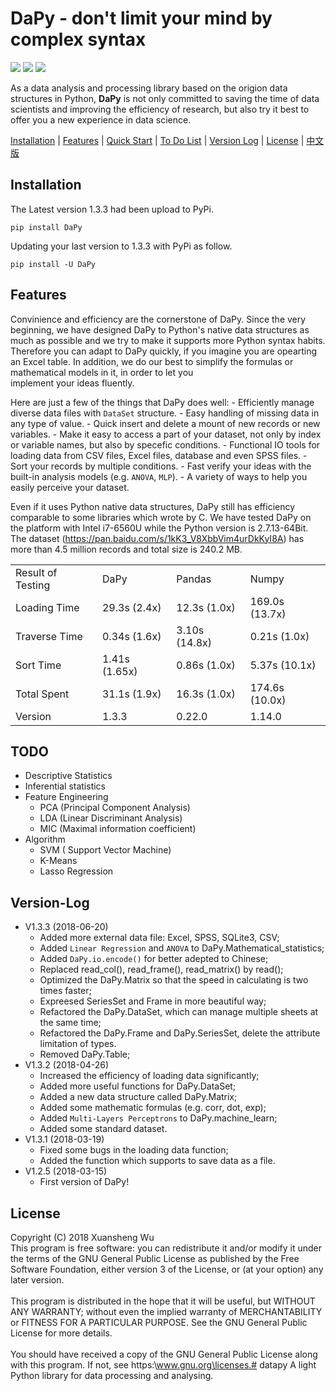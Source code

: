 DaPy - don't limit your mind by complex syntax
====
![](https://img.shields.io/badge/Version-1.3.3-green.svg)  ![](https://img.shields.io/badge/Download-PyPi-green.svg)  ![](https://img.shields.io/badge/License-GNU-blue.svg)  

As a data analysis and processing library based on the origion data structures in Python, **DaPy** is not only committed to saving the time of data scientists and improving the efficiency of research, but also try it best to offer you a new experience in data science.

[Installation](#installation) | [Features](#features) | [Quick Start](https://github.com/JacksonWuxs/DaPy/blob/master/Quick%20Start.md ) | [To Do List](#todo) | [Version Log](#version-log) | [License](#license) | [中文版](https://github.com/JacksonWuxs/DaPy/blob/master/README_Chinese.md)

## Installation
The Latest version 1.3.3 had been upload to PyPi.
```
pip install DaPy
```
Updating your last version to 1.3.3 with PyPi as follow.
```
pip install -U DaPy
```

## Features
Convinience and efficiency are the cornerstone of DaPy. 
Since the very beginning, we have designed DaPy to Python's 
native data structures as much as possible and we try to make 
it supports more Python syntax habits. Therefore you can 
adapt to DaPy quickly, if you imagine you are opearting an Excel table.
In addition, we do our best to simplify
the formulas or mathematical models in it, in order to let you  
implement your ideas fluently.  

Here are just a few of the things that DaPy does well:
	- Efficiently manage diverse data files with `DataSet` structure.
	- Easy handling of missing data in any type of value.
	- Quick insert and delete a mount of new records or new variables.
	- Make it easy to access a part of your dataset, not only by index or variable names, but also by specefic conditions.
	- Functional IO tools for loading data from CSV files, Excel files, database and even SPSS files.
	- Sort your records by multiple conditions.
	- Fast verify your ideas with the built-in analysis models (e.g. `ANOVA`, `MLP`).
	- A variety of ways to help you easily perceive your dataset.
  
Even if it uses Python native data structures, 
DaPy still has efficiency comparable to some libraries which wrote by C.
We have tested DaPy on the platform with
Intel i7-6560U while the Python version is 2.7.13-64Bit. The 
dataset (https://pan.baidu.com/s/1kK3_V8XbbVim4urDkKyI8A)
has more than 4.5 million records and total size is 
240.2 MB. 

<table>
<tr>
	<td>Result of Testing</td>
	<td>DaPy</td>
	<td>Pandas</td>
	<td>Numpy</td> 
</tr>
<tr>
	<td>Loading Time</td>
	<td>29.3s (2.4x)</td>
	<td>12.3s (1.0x)</td>
	<td>169.0s (13.7x)</td>
</tr>
<tr>
	<td>Traverse Time</td>
	<td>0.34s (1.6x)</td>
	<td>3.10s (14.8x)</td>
	<td>0.21s (1.0x)</td>
</tr>
<tr>
	<td>Sort Time</td>
	<td>1.41s (1.65x)</td>
	<td>0.86s (1.0x)</td>
	<td>5.37s (10.1x)</td>
	</tr>
<tr>
	<td>Total Spent</td>
	<td>31.1s (1.9x)</td>
	<td>16.3s (1.0x)</td>
	<td>174.6s (10.0x)</td>
	</tr>
<tr>
	<td>Version</td>
	<td>1.3.3</td>
	<td>0.22.0</td>
	<td>1.14.0</td>
	</tr>
</table>  


## TODO  
* Descriptive Statistics
* Inferential statistics
* Feature Engineering
	- PCA (Principal Component Analysis)
	- LDA (Linear Discriminant Analysis)
	- MIC (Maximal information coefficient)
* Algorithm
	- SVM ( Support Vector Machine)
	- K-Means
	- Lasso Regression  

## Version-Log
* V1.3.3 (2018-06-20)
	- Added more external data file: Excel, SPSS, SQLite3, CSV;
	- Added `Linear Regression` and `ANOVA` to DaPy.Mathematical_statistics;
	- Added `DaPy.io.encode()` for better adepted to Chinese;
	- Replaced read_col(), read_frame(), read_matrix() by read();
	- Optimized the DaPy.Matrix so that the speed in calculating is two times faster;
	- Expreesed SeriesSet and Frame in more beautiful way;
	- Refactored the DaPy.DataSet, which can manage multiple sheets at the same time;
	- Refactored the DaPy.Frame and DaPy.SeriesSet, delete the attribute limitation of types.
	- Removed DaPy.Table;
* V1.3.2 (2018-04-26)
	- Increased the efficiency of loading data significantly;
	- Added more useful functions for DaPy.DataSet;
	- Added a new data structure called DaPy.Matrix;
	- Added some mathematic formulas (e.g. corr, dot, exp);
	- Added `Multi-Layers Perceptrons` to DaPy.machine_learn;
	- Added some standard dataset.
* V1.3.1 (2018-03-19)
	- Fixed some bugs in the loading data function;
	- Added the function which supports to save data as a file.
* V1.2.5 (2018-03-15)
	- First version of DaPy!

## License
Copyright (C) 2018 Xuansheng Wu
<br>
This program is free software: you can redistribute it and/or modify
it under the terms of the GNU General Public License as published by
the Free Software Foundation, either version 3 of the License, or
(at your option) any later version.</br>
<br>
This program is distributed in the hope that it will be useful,
but WITHOUT ANY WARRANTY; without even the implied warranty of
MERCHANTABILITY or FITNESS FOR A PARTICULAR PURPOSE.  See the
GNU General Public License for more details.</br>
<br>
You should have received a copy of the GNU General Public License
along with this program.  If not, see https:\\www.gnu.org\licenses.# datapy
A light Python library for data processing and analysing.</br>
